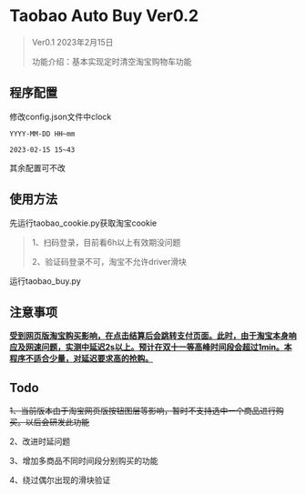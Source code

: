 # Taobao Auto Buy Ver0.2



> Ver0.1 2023年2月15日
>
> 功能介绍：基本实现定时清空淘宝购物车功能



## 程序配置

修改config.json文件中clock

```
YYYY-MM-DD HH~mm

2023-02-15 15~43
```

其余配置可不改

## 使用方法

先运行taobao_cookie.py获取淘宝cookie

> 1、扫码登录，目前看6h以上有效期没问题
>
> 2、验证码登录不可，淘宝不允许driver滑块

运行taobao_buy.py

## 注意事项

**<u>受到网页版淘宝购买影响，在点击结算后会跳转支付页面。此时，由于淘宝本身响应及网速问题，实测中延迟2s以上。预计在双十一等高峰时间段会超过1min。本程序不适合少量，对延迟要求高的抢购。</u>**

## Todo

~~1、当前版本由于淘宝网页版按钮图层等影响，暂时不支持选中一个商品进行购买。以后会研发此功能~~

2、改进时延问题

3、增加多商品不同时间段分别购买的功能

4、绕过偶尔出现的滑块验证
